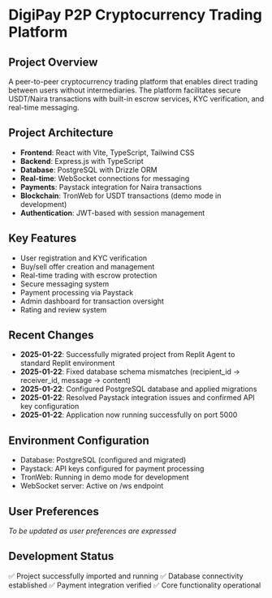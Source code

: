 # DigiPay P2P Cryptocurrency Trading Platform

## Project Overview
A peer-to-peer cryptocurrency trading platform that enables direct trading between users without intermediaries. The platform facilitates secure USDT/Naira transactions with built-in escrow services, KYC verification, and real-time messaging.

## Project Architecture
- **Frontend**: React with Vite, TypeScript, Tailwind CSS
- **Backend**: Express.js with TypeScript
- **Database**: PostgreSQL with Drizzle ORM
- **Real-time**: WebSocket connections for messaging
- **Payments**: Paystack integration for Naira transactions
- **Blockchain**: TronWeb for USDT transactions (demo mode in development)
- **Authentication**: JWT-based with session management

## Key Features
- User registration and KYC verification
- Buy/sell offer creation and management
- Real-time trading with escrow protection
- Secure messaging system
- Payment processing via Paystack
- Admin dashboard for transaction oversight
- Rating and review system

## Recent Changes
- **2025-01-22**: Successfully migrated project from Replit Agent to standard Replit environment
- **2025-01-22**: Fixed database schema mismatches (recipient_id → receiver_id, message → content)
- **2025-01-22**: Configured PostgreSQL database and applied migrations
- **2025-01-22**: Resolved Paystack integration issues and confirmed API key configuration
- **2025-01-22**: Application now running successfully on port 5000

## Environment Configuration
- Database: PostgreSQL (configured and migrated)
- Paystack: API keys configured for payment processing
- TronWeb: Running in demo mode for development
- WebSocket server: Active on /ws endpoint

## User Preferences
*To be updated as user preferences are expressed*

## Development Status
✅ Project successfully imported and running
✅ Database connectivity established
✅ Payment integration verified
✅ Core functionality operational